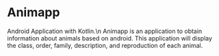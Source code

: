 # Animapp 
Android Application with Kotlin.\n
Animapp is an application to obtain information about animals based on android. This application
will display the class, order, family, description, and reproduction of each animal.
